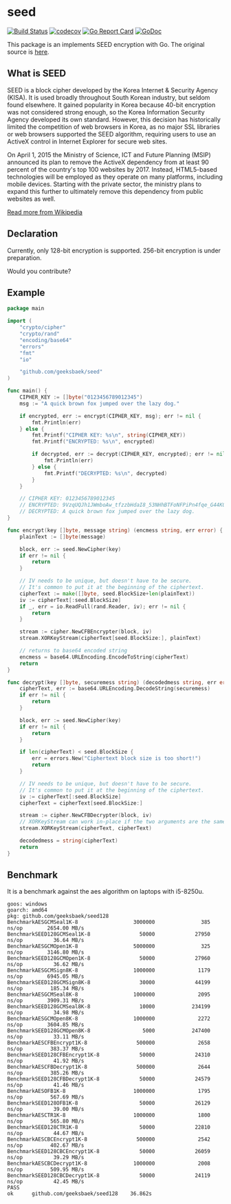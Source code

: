 # seed

[![Build Status](https://travis-ci.org/geeksbaek/seed.svg?branch=master)](https://travis-ci.org/geeksbaek/seed)
[![codecov](https://codecov.io/gh/geeksbaek/seed/branch/master/graph/badge.svg)](https://codecov.io/gh/geeksbaek/seed)
[![Go Report Card](https://goreportcard.com/badge/github.com/geeksbaek/seed)](https://goreportcard.com/report/github.com/geeksbaek/seed)
[![GoDoc](https://godoc.org/github.com/geeksbaek/seed?status.svg)](https://godoc.org/github.com/geeksbaek/seed)

This package is an implements SEED encryption with Go. The original source is [here](https://seed.kisa.or.kr/iwt/ko/bbs/EgovReferenceDetail.do?bbsId=BBSMSTR_000000000002&nttId=34).

## What is SEED

SEED is a block cipher developed by the Korea Internet & Security Agency (KISA). It is used broadly throughout South Korean industry, but seldom found elsewhere. It gained popularity in Korea because 40-bit encryption was not considered strong enough, so the Korea Information Security Agency developed its own standard. However, this decision has historically limited the competition of web browsers in Korea, as no major SSL libraries or web browsers supported the SEED algorithm, requiring users to use an ActiveX control in Internet Explorer for secure web sites.

On April 1, 2015 the Ministry of Science, ICT and Future Planning (MSIP) announced its plan to remove the ActiveX dependency from at least 90 percent of the country's top 100 websites by 2017. Instead, HTML5-based technologies will be employed as they operate on many platforms, including mobile devices. Starting with the private sector, the ministry plans to expand this further to ultimately remove this dependency from public websites as well.

[Read more from Wikipedia](https://en.wikipedia.org/wiki/SEED)

## Declaration

Currently, only 128-bit encryption is supported. 256-bit encryption is under preparation.

Would you contribute?

## Example

```go
package main

import (
    "crypto/cipher"
    "crypto/rand"
    "encoding/base64"
    "errors"
    "fmt"
    "io"

    "github.com/geeksbaek/seed"
)

func main() {
    CIPHER_KEY := []byte("0123456789012345")
    msg := "A quick brown fox jumped over the lazy dog."

    if encrypted, err := encrypt(CIPHER_KEY, msg); err != nil {
        fmt.Println(err)
    } else {
        fmt.Printf("CIPHER KEY: %s\n", string(CIPHER_KEY))
        fmt.Printf("ENCRYPTED: %s\n", encrypted)

        if decrypted, err := decrypt(CIPHER_KEY, encrypted); err != nil {
            fmt.Println(err)
        } else {
            fmt.Printf("DECRYPTED: %s\n", decrypted)
        }
    }

    // CIPHER KEY: 0123456789012345
    // ENCRYPTED: 9VzqUQJh1JWmboAw_tfzzbHdaI8_53NHhBTFoNFPiPn4fqe_G44K0xQpYRyqRWAIp9ao-6OnTkJCh08=
    // DECRYPTED: A quick brown fox jumped over the lazy dog.
}

func encrypt(key []byte, message string) (encmess string, err error) {
    plainText := []byte(message)

    block, err := seed.NewCipher(key)
    if err != nil {
        return
    }

    // IV needs to be unique, but doesn't have to be secure.
    // It's common to put it at the beginning of the ciphertext.
    cipherText := make([]byte, seed.BlockSize+len(plainText))
    iv := cipherText[:seed.BlockSize]
    if _, err = io.ReadFull(rand.Reader, iv); err != nil {
        return
    }

    stream := cipher.NewCFBEncrypter(block, iv)
    stream.XORKeyStream(cipherText[seed.BlockSize:], plainText)

    // returns to base64 encoded string
    encmess = base64.URLEncoding.EncodeToString(cipherText)
    return
}

func decrypt(key []byte, securemess string) (decodedmess string, err error) {
    cipherText, err := base64.URLEncoding.DecodeString(securemess)
    if err != nil {
        return
    }

    block, err := seed.NewCipher(key)
    if err != nil {
        return
    }

    if len(cipherText) < seed.BlockSize {
        err = errors.New("Ciphertext block size is too short!")
        return
    }

    // IV needs to be unique, but doesn't have to be secure.
    // It's common to put it at the beginning of the ciphertext.
    iv := cipherText[:seed.BlockSize]
    cipherText = cipherText[seed.BlockSize:]

    stream := cipher.NewCFBDecrypter(block, iv)
    // XORKeyStream can work in-place if the two arguments are the same.
    stream.XORKeyStream(cipherText, cipherText)

    decodedmess = string(cipherText)
    return
}
```

## Benchmark

It is a benchmark against the aes algorithm on laptops with i5-8250u.

```text
goos: windows
goarch: amd64
pkg: github.com/geeksbaek/seed128
BenchmarkAESGCMSeal1K-8                  3000000               385 ns/op        2654.00 MB/s
BenchmarkSEED128GCMSeal1K-8                50000             27950 ns/op          36.64 MB/s
BenchmarkAESGCMOpen1K-8                  5000000               325 ns/op        3146.80 MB/s
BenchmarkSEED128GCMOpen1K-8                50000             27960 ns/op          36.62 MB/s
BenchmarkAESGCMSign8K-8                  1000000              1179 ns/op        6945.05 MB/s
BenchmarkSEED128GCMSign8K-8                30000             44199 ns/op         185.34 MB/s
BenchmarkAESGCMSeal8K-8                  1000000              2095 ns/op        3909.31 MB/s
BenchmarkSEED128GCMSeal8K-8                10000            234199 ns/op          34.98 MB/s
BenchmarkAESGCMOpen8K-8                  1000000              2272 ns/op        3604.85 MB/s
BenchmarkSEED128GCMOpen8K-8                 5000            247400 ns/op          33.11 MB/s
BenchmarkAESCFBEncrypt1K-8                500000              2658 ns/op         383.37 MB/s
BenchmarkSEED128CFBEncrypt1K-8             50000             24310 ns/op          41.92 MB/s
BenchmarkAESCFBDecrypt1K-8                500000              2644 ns/op         385.26 MB/s
BenchmarkSEED128CFBDecrypt1K-8             50000             24579 ns/op          41.46 MB/s
BenchmarkAESOFB1K-8                      1000000              1795 ns/op         567.69 MB/s
BenchmarkSEED128OFB1K-8                    50000             26129 ns/op          39.00 MB/s
BenchmarkAESCTR1K-8                      1000000              1800 ns/op         565.80 MB/s
BenchmarkSEED128CTR1K-8                    50000             22810 ns/op          44.67 MB/s
BenchmarkAESCBCEncrypt1K-8                500000              2542 ns/op         402.67 MB/s
BenchmarkSEED128CBCEncrypt1K-8             50000             26059 ns/op          39.29 MB/s
BenchmarkAESCBCDecrypt1K-8               1000000              2008 ns/op         509.95 MB/s
BenchmarkSEED128CBCDecrypt1K-8             50000             24119 ns/op          42.45 MB/s
PASS
ok      github.com/geeksbaek/seed128    36.862s
```